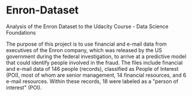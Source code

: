 # Enron-Dataset
Analysis of the Enron Dataset to the Udacity Course - Data Science Foundations

The purpose of this project is to use financial and e-mail data from executives of the Enron company, which was released by the US government during the federal investigation, to arrive at a predictive model that could identify people involved in the fraud.
The files include financial and e-mail data of 146 people (records), classified as People of Interest (POI), most of whom are senior management, 14 financial resources, and 6 e-mail resources. Within these records, 18 were labeled as a "person of interest" (POI).
